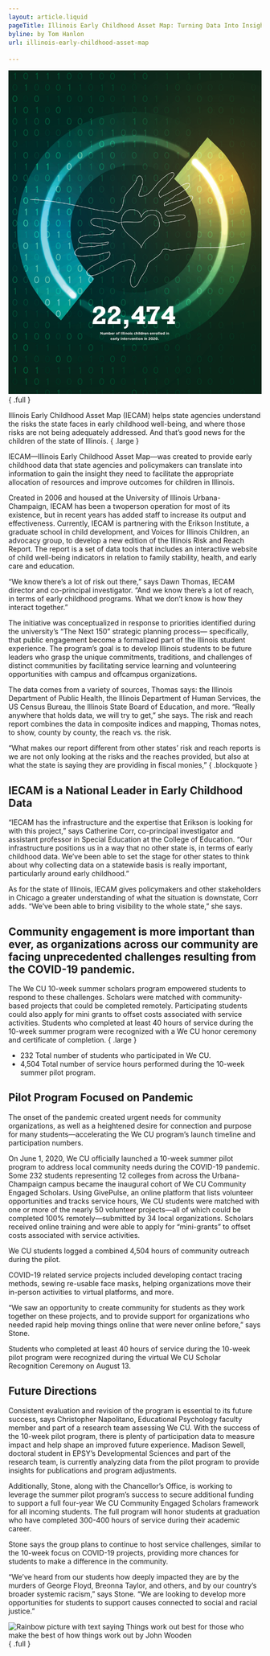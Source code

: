 ```yaml
---
layout: article.liquid
pageTitle: Illinois Early Childhood Asset Map: Turning Data Into Insight
byline: by Tom Hanlon
url: illinois-early-childhood-asset-map

---
```

![Teacher teaching students in a classroom with a blackboard and pictures behind her](/img/illinois-early-childhood.png) { .full }

Illinois Early Childhood Asset Map (IECAM) helps state agencies understand the risks the state faces in early childhood well-being, and where those risks are not being adequately addressed. And that’s good news for the children of the state of Illinois. { .large }

IECAM—Illinois Early Childhood Asset Map—was created to provide early childhood data that state agencies and policymakers can translate into information to gain the insight they need to facilitate the appropriate allocation of resources and improve outcomes for children in Illinois.

Created in 2006 and housed at the University of Illinois Urbana- Champaign, IECAM has been a twoperson operation for most of its existence, but in recent years has added staff to increase its output and effectiveness. Currently, IECAM is partnering with the Erikson Institute, a graduate school in child development, and Voices for Illinois Children, an advocacy group, to develop a new edition of the Illinois Risk and Reach Report. The report is a set of data tools that includes an interactive website of child well-being indicators in relation to family stability, health, and early care and education.

“We know there’s a lot of risk out there,” says Dawn Thomas, IECAM director and co-principal investigator. “And we know there’s a lot of reach, in terms of early childhood programs. What we don’t know is how they interact together.”

The initiative was conceptualized in response to priorities identified during the university’s “The Next 150” strategic planning process— specifically, that public engagement become a formalized part of the Illinois student experience. The program’s goal is to develop Illinois students to be future leaders who grasp the unique commitments, traditions, and challenges of distinct communities by facilitating service learning and volunteering opportunities with campus and offcampus organizations.

The data comes from a variety of sources, Thomas says: the Illinois Department of Public Health, the Illinois Department of Human Services, the US Census Bureau, the Illinois State Board of Education, and more. “Really anywhere that holds data, we will try to get,” she says. The risk and reach report combines the data in composite indices and mapping, Thomas notes, to show, county by county, the reach vs. the risk.

“What makes our report different from other states’ risk and reach reports is we are not only looking at the risks and the reaches provided, but also at what the state is saying they are providing in fiscal monies,” { .blockquote }

<h2>IECAM is a National Leader in Early Childhood Data</h2>

“IECAM has the infrastructure and the expertise that Erikson is looking for with this project,” says Catherine Corr, co-principal investigator and assistant professor in Special Education at the College of Education. “Our infrastructure positions us in a way that no other state is, in terms of early childhood data. We’ve been able to set the stage for other states to think about why collecting data on a statewide basis is really important, particularly around early childhood.”

As for the state of Illinois, IECAM gives policymakers and other stakeholders in Chicago a greater understanding of what the situation is downstate, Corr adds. “We’ve been able to bring visibility to the whole state,” she says.

<div class="aside right">
<h2>Community engagement is more important than ever, as organizations across our community are facing unprecedented challenges resulting from the COVID-19 pandemic.</h2>

The We CU 10-week summer scholars program empowered students to respond to these challenges. Scholars were matched with community-based projects that could be completed remotely. Participating students could also apply for mini grants to offset costs associated with service activities. Students who completed at least 40  hours of service during the 10-week summer program were recognized with a We CU honor ceremony and certificate of completion. { .large }

<ul class="stats no-bullets">
<li><span>232</span> Total number of students who participated in We CU.</li>
<li><span>4,504</span> Total number of service hours performed during the 10-week summer pilot program.</li>
</ul>
</div>

## Pilot Program Focused on Pandemic 

The onset of the pandemic created urgent needs for community organizations, as well as a heightened desire for connection and purpose for many students—accelerating the We CU program’s launch timeline and participation numbers.

On June 1, 2020, We CU officially launched a 10-week summer pilot program to address local community needs during the COVID-19 pandemic. Some 232 students representing 12 colleges from across the Urbana-Champaign campus became the inaugural cohort of We CU Community Engaged Scholars. Using GivePulse, an online platform that lists volunteer opportunities and tracks service hours, We CU students were matched with one or more of the nearly 50 volunteer projects—all of which  could be completed 100% remotely—submitted by 34 local organizations. Scholars received online training and were able to apply for “mini-grants” to offset costs associated with service activities. 

We CU students logged a combined 4,504 hours of community outreach during the pilot.

COVID-19 related service projects included developing contact tracing methods, sewing re-usable face masks, helping organizations move their in-person activities to virtual platforms, and more.

“We saw an opportunity to create community for students as they work together on these projects, and to provide support for organizations who needed rapid help moving things online that were never online before,” says Stone.

Students who completed at least 40 hours of service during the 10-week pilot program were recognized during the virtual We CU Scholar Recognition Ceremony on August 13. 

## Future Directions

Consistent evaluation and revision of the program is essential to its future success, says Christopher Napolitano, Educational Psychology faculty member and part of a research team assessing We CU. With the success of the 10-week pilot program, there is plenty of participation data to measure impact and help shape an improved future experience. Madison Sewell, doctoral student in EPSY’s Developmental Sciences and part of the research team, is currently analyzing data from the pilot program to provide insights for publications and program adjustments.

Additionally, Stone, along with the Chancellor’s Office, is working to leverage the summer pilot program’s success to secure additional funding to support a full four-year We CU Community Engaged Scholars framework for all incoming students. The full program will honor students at  graduation who have completed 300-400 hours of service during their academic career.

Stone says the group plans to continue to host service challenges, similar to the 10-week focus on COVID-19 projects, providing more chances for students to make a difference in the community.

“We’ve heard from our students how deeply impacted they are by the murders of George Floyd, Breonna Taylor, and others, and by our country’s  broader systemic racism,” says Stone. “We are looking to develop more opportunities for students to support causes connected to social and racial justice.”

![Rainbow picture with text saying Things work out best for those who make the best of how things work out by John Wooden](/img/letters-against-isolation.png) { .full }
